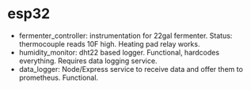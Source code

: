 # esp32
 - fermenter_controller: instrumentation for 22gal fermenter. Status: thermocouple reads 10F high. Heating pad relay works.
 - humidity_monitor: dht22 based logger. Functional, hardcodes everything. Requires data logging service.
 - data_logger: Node/Express service to receive data and offer them to prometheus. Functional.
